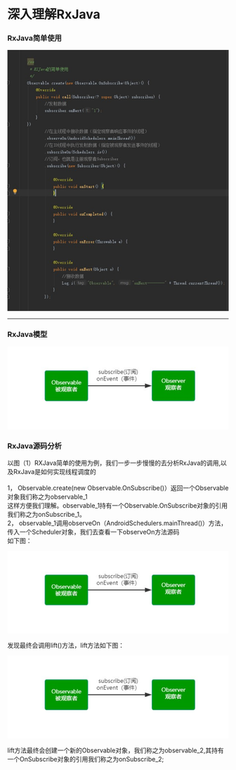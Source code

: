 # 深入理解RxJava

### RxJava简单使用

![RxJava简单使用](https://github.com/funaifu/RXJava/blob/master/image/RXJava%E7%AE%80%E5%8D%95%E4%BD%BF%E7%94%A8.jpg)

**********************************************

### RxJava模型

![RXJava流程](https://github.com/funaifu/RXJava/blob/master/image/RXJava%E6%B5%81%E7%A8%8B.jpg)

### RxJava源码分析

以图（1）RXJava简单的使用为例，我们一步一步慢慢的去分析RxJava的调用,以及RxJava是如何实现线程调度的<br>
<br>
1， Observable.create(new Observable.OnSubscribe<Object>()）返回一个Observable对象我们称之为observable_1<br>
    这样方便我们理解。observable_1持有一个Observable.OnSubscribe对象的引用我们称之为onSubscribe_1。<br>
2， observable_1调用observeOn（AndroidSchedulers.mainThread()）方法，传入一个Scheduler对象，我们去查看一下observeOn方法源码<br>
    如下图：
  
  ![RXJava流程](https://github.com/funaifu/RXJava/blob/master/image/RXJava%E6%B5%81%E7%A8%8B.jpg)
  
  发现最终会调用lift()方法，lift方法如下图：
  
   ![RXJava流程](https://github.com/funaifu/RXJava/blob/master/image/RXJava%E6%B5%81%E7%A8%8B.jpg)
   
   lift方法最终会创建一个新的Observable对象，我们称之为observable_2,其持有一个OnSubscribe对象的引用我们称之为onSubscribe_2;
  

